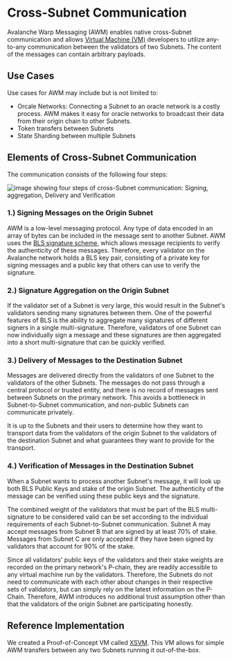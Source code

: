 # Cross-Subnet Communication

Avalanche Warp Messaging (AWM) enables native cross-Subnet communication and allows 
[Virtual Machine (VM)](./README.md#virtual-machines) developers to utilize
any-to-any communication between the validators of two Subnets. The content of the messages can contain arbitrary payloads. 

## Use Cases 

Use cases for AWM may include but is not limited to:

- Orcale Networks: Connecting a Subnet to an oracle network is a costly process. AWM makes it easy
  for oracle networks to broadcast their data from their origin chain to other Subnets.
- Token transfers between Subnets 
- State Sharding between multiple Subnets

## Elements of Cross-Subnet Communication

The communication consists of the following four steps:

![image showing four steps of cross-Subnet communication: Signing, aggregation, Delivery and Verification](/img/cross-subnet-communication.png)

### 1.) Signing Messages on the Origin Subnet

AWM is a low-level messaging protocol. Any type of data encoded in an array of bytes can be included
in the message sent to another Subnet. AWM uses the [BLS signature
scheme](https://crypto.stanford.edu/~dabo/pubs/papers/BLSmultisig.html), which allows message
recipients to verify the authenticity of these messages. Therefore, every validator on the Avalanche
network holds a BLS key pair, consisting of a private key for signing messages and a public key that
others can use to verify the signature.

### 2.) Signature Aggregation on the Origin Subnet

If the validator set of a Subnet is very large, this would result in the Subnet's validators sending
many signatures between them. One of the powerful features of BLS is the ability to aggregate many
signatures of different signers in a single multi-signature. Therefore, validators of one Subnet can
now individually sign a message and these signatures are then aggregated into a short
multi-signature that can be quickly verified.

### 3.) Delivery of Messages to the Destination Subnet

Messages are delivered directly from the validators of one Subnet to the validators of the other
Subnets. The messages do not pass through a central protocol or trusted entity, and there is no
record of messages sent between Subnets on the primary network. This avoids a bottleneck in
Subnet-to-Subnet communication, and non-public Subnets can communicate privately.

It is up to the Subnets and their users to determine how they want to transport data from the
validators of the origin Subnet to the validators of the destination Subnet and what guarantees they
want to provide for the transport.

### 4.) Verification of Messages in the Destination Subnet

When a Subnet wants to process another Subnet's message, it will look up both BLS Public Keys and stake of the origin Subnet. The authenticity of the message can be verified using these public keys and the signature.

The combined weight of the validators that must be part of the BLS multi-signature to be considered
valid can be set according to the individual requirements of each Subnet-to-Subnet communication.
Subnet A may accept messages from Subnet B that are signed by at least 70% of stake. Messages from
Subnet C are only accepted if they have been signed by validators that account for 90% of the stake. 

Since all validators' public keys of the validators and their stake weights are recorded on the
primary network's P-chain, they are readily accessible to any virtual machine run by the validators.
Therefore, the Subnets do not need to communicate with each other about changes in their respective
sets of validators, but can simply rely on the latest information on the P-Chain. Therefore, AWM
introduces no additional trust assumption other than that the validators of the origin Subnet are
participating honestly.

## Reference Implementation

We created a Proof-of-Concept VM called [XSVM](https://github.com/ava-labs/xsvm). This VM allows for
simple AWM transfers between any two Subnets running it out-of-the-box.

